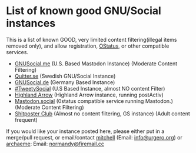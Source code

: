 # List of known good GNU/Social instances
This is a list of known GOOD, very limited content filtering(illegal items removed only), and allow registration, [OStatus](https://en.wikipedia.org/wiki/OStatus), or other compatible services.

- [GNUSocial.me](https://gnusocial.me) (U.S. Based Mastodon Instance) (Moderate Content Filtering)
- [Quitter.se](https://quitter.se) (Swedish GNU/Social Instance)
- [GNUSocial.de](https://gnusocial.de) (Germany Based Instance)
- [#TweetySocial](https://tweety.social) (U.S Based Instance, almost NO content Filter)
- [Highland Arrow](https://community.highlandarrow.com) (Highland Arrow instance, running postActiv)
- [Mastodon.social](https://mastodon.social) (0status compatible service running Mastodon.)(Moderate Content Filtering)
- [Shitposter Club](https://shitposter.club) (Almost no content filtering, GS instance) (Adult content frequent)

If you would like your instance posted here, please either put in a merge/pull request, or email/contact [mitchell](https://gnusocial.me/stitch) (Email: info@urgero.org) or [archaeme](https://gs.archae.me/archaeme): Email: normandy@firemail.cc
